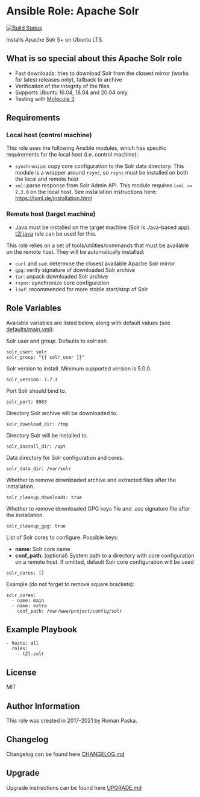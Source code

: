 # Ansible Role: Apache Solr

[![Build Status](https://travis-ci.org/T2L/ansible-role-solr.svg?branch=2.x.x)](https://travis-ci.org/T2L/ansible-role-solr)

Installs Apache Solr 5+ on Ubuntu LTS.

## What is so special about this Apache Solr role

- Fast downloads: tries to download Solr from the closest mirror (works for latest releases only), fallback to archive
- Verification of the integrity of the files
- Supports Ubuntu 16.04, 18.04 and 20.04 only
- Testing with [Molecule 3](https://github.com/ansible-community/molecule)

## Requirements

### Local host (control machine)

This role uses the following Ansible modules, which has specific requirements for the local host (i.e. control machine):

- `synchronize`: copy core configuration to the Solr data directory. This module is a wrapper around `rsync`, so `rsync` must be installed on both the local and remote host
- `xml`: parse response from Solr Admin API. This module requires `lxml >= 2.3.0` on the local host. See installation instructions here: https://lxml.de/installation.html

### Remote host (target machine)

- Java must be installed on the target machine (Solr is Java-based app). [t2l.java](https://galaxy.ansible.com/T2L/java) role can be used for this.

This role relies on a set of tools/utilities/commands that must be available on the remote host. They will be automatically installed:

- `curl` and `sed`: determine the closest available Apache Solr mirror
- `gpg`: verify signature of downloaded Solr archive
- `tar`: unpack downloaded Solr archive
- `rsync`: synchronize core configuration
- `lsof`: recommended for more stable start/stop of Solr

## Role Variables

Available variables are listed below, along with default values (see [defaults/main.yml](defaults/main.yml)):

Solr user and group. Defaults to solr:solr.

    solr_user: solr
    solr_group: "{{ solr_user }}"

Solr version to install. Minimum supported version is 5.0.0.

    solr_version: 7.7.3

Port Solr should bind to.

    solr_port: 8983

Directory Solr archive will be downloaded to.

    solr_download_dir: /tmp

Directory Solr will be installed to.

    solr_install_dir: /opt

Data directory for Solr configuration and cores.

    solr_data_dir: /var/solr

Whether to remove downloaded archive and extracted files after the installation.

    solr_cleanup_downloads: true

Whether to remove downloaded GPG keys file and .asc signature file after the installation.

    solr_cleanup_gpg: true

List of Solr cores to configure. Possible keys:

- **name**: Solr core name
- **conf_path**: (optional) System path to a directory with core configuration on a remote host. If omitted, default Solr core configuration will be used

```
solr_cores: []
```

Example (do not forget to remove square brackets):

    solr_cores:
      - name: main
      - name: extra
        conf_path: /var/www/project/config/solr

## Example Playbook

    - hosts: all
      roles:
        - t2l.solr

## License

MIT

## Author Information

This role was created in 2017-2021 by Roman Paska.

## Changelog

Changelog can be found here [CHANGELOG.md](CHANGELOG.md)

## Upgrade

Upgrade instructions can be found here [UPGRADE.md](/UPGRADE.md)
